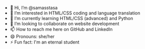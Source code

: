 - 👋 Hi, I’m @samasstasa
- 👀 I’m interested in HTML/CSS coding and language translation
- 🌱 I’m currently learning HTML/CSS (advanced) and Python
- 💞️ I’m looking to collaborate on website development
- 📫 How to reach me here on GitHub and LinkedIn
- 😄 Pronouns: she/her
- ⚡ Fun fact: I'm an eternal student

<!---
samasstasa/samasstasa is a ✨ special ✨ repository because its `README.md` (this file) appears on your GitHub profile.
You can click the Preview link to take a look at your changes.
--->
